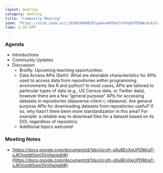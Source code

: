```yaml
---
layout: meeting
category: meeting
title: "Community Meeting"
zoom: "https://ucsb.zoom.us/j/85883488926?pwd=a09tNzFxYkVpbTFEbWc4cExIaUFSUT09"
time: 3:30-5PM
---
```


### Agenda

- Introductions
- Community Updates
- Discussion: 
    - Briefly: Upcoming teaching opportunities: 
    - Data Access APIs (Seth): What are desirable characteristics for APIs used to access data from repositories within programming environments like R and python? In most cases, APIs are tailored to particular types of data (e.g., US Census data, or Twitter data), however there are a few “general purpose” APIs for accessing datasets in repositories (dataverse-client-r, rdataone). Are general purpose APIs for downloading datasets from repositories useful? If so, why hasn’t there been more standardization in this area? For example: a reliable way to download files for a dataset based on its DOI, regardless of repository.
    - Additional topics welcome!


### Meeting Notes

- [https://docs.google.com/document/d/1dxvUcvIh-s9u8EnXeUPDMceT-xJK1notdt0qm3VnlIw/edit#](https://docs.google.com/document/d/1dxvUcvIh-s9u8EnXeUPDMceT-xJK1notdt0qm3VnlIw/edit#)
